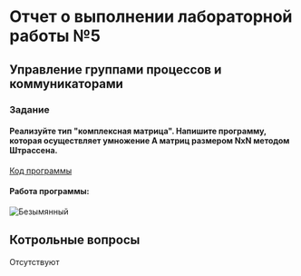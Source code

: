 # Отчет о выполнении лабораторной работы №5
## Управление группами процессов и коммуникаторами
### Задание
#### Реализуйте тип "комплексная матрица". Напишите программу, которая осуществляет умножение А матриц размером NxN методом Штрассена.



[Код программы](https://github.com/sekibura/MPI/blob/main/Lab5/Source.cpp)
#### Работа программы:
![Безымянный](https://user-images.githubusercontent.com/51335422/121814507-2001d700-cc7a-11eb-9dbb-b7f9aa9b3b38.png)





## Котрольные вопросы

Отсутствуют
